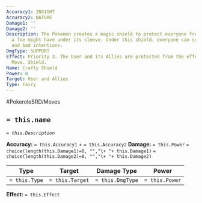 ```yaml
---
Accuracy1: INSIGHT
Accuracy2: NATURE
Damage1: ''
Damage2: ''
Description: The Pokemon creates a magic shield to protect everyone from the bad tricks
  a foe might have under its sleeve. Under this shield, everyone can see dishonesty
  and bad intentions.
DmgType: SUPPORT
Effect: Priority 3. The User and its Allies are protected from the effects of a Support
  Move. Shield.
Name: Crafty Shield
Power: 0
Target: User and Allies
Type: Fairy
---
```


#PokeroleSRD/Moves

## `= this.name` 
*`= this.Description`*

**Accuracy:** `= this.Accuracy1` + `= this.Accuracy2`
**Damage:** `= this.Power` `= choice(length(this.Damage1)=0, "","\+ "+ this.Damage1)` `= choice(length(this.Damage2)=0, "","\+ "+ this.Damage2)`

| Type          | Target          | Damage Type          | Power          |
| ------------- | --------------- | ---------------- | -------------- |
| `= this.Type` | `= this.Target` | `= this.DmgType` | `= this.Power` | 

**Effect:** `= this.Effect`